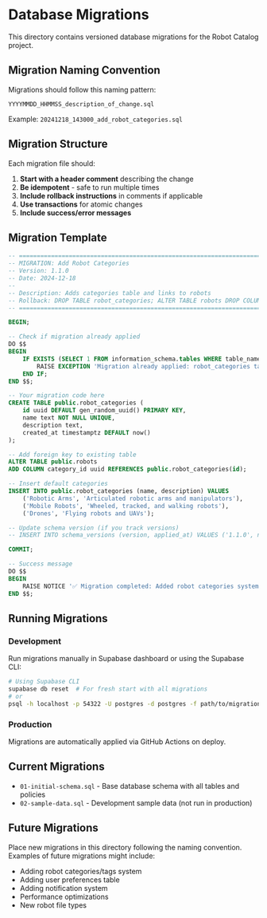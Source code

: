 # Database Migrations

This directory contains versioned database migrations for the Robot Catalog project.

## Migration Naming Convention

Migrations should follow this naming pattern:
```
YYYYMMDD_HHMMSS_description_of_change.sql
```

Example: `20241218_143000_add_robot_categories.sql`

## Migration Structure

Each migration file should:

1. **Start with a header comment** describing the change
2. **Be idempotent** - safe to run multiple times
3. **Include rollback instructions** in comments if applicable
4. **Use transactions** for atomic changes
5. **Include success/error messages**

## Migration Template

```sql
-- ============================================================================
-- MIGRATION: Add Robot Categories
-- Version: 1.1.0
-- Date: 2024-12-18
-- 
-- Description: Adds categories table and links to robots
-- Rollback: DROP TABLE robot_categories; ALTER TABLE robots DROP COLUMN category_id;
-- ============================================================================

BEGIN;

-- Check if migration already applied
DO $$
BEGIN
    IF EXISTS (SELECT 1 FROM information_schema.tables WHERE table_name = 'robot_categories') THEN
        RAISE EXCEPTION 'Migration already applied: robot_categories table exists';
    END IF;
END $$;

-- Your migration code here
CREATE TABLE public.robot_categories (
    id uuid DEFAULT gen_random_uuid() PRIMARY KEY,
    name text NOT NULL UNIQUE,
    description text,
    created_at timestamptz DEFAULT now()
);

-- Add foreign key to existing table
ALTER TABLE public.robots 
ADD COLUMN category_id uuid REFERENCES public.robot_categories(id);

-- Insert default categories
INSERT INTO public.robot_categories (name, description) VALUES
    ('Robotic Arms', 'Articulated robotic arms and manipulators'),
    ('Mobile Robots', 'Wheeled, tracked, and walking robots'),
    ('Drones', 'Flying robots and UAVs');

-- Update schema version (if you track versions)
-- INSERT INTO schema_versions (version, applied_at) VALUES ('1.1.0', now());

COMMIT;

-- Success message
DO $$ 
BEGIN
    RAISE NOTICE '✅ Migration completed: Added robot categories system';
END $$;
```

## Running Migrations

### Development
Run migrations manually in Supabase dashboard or using the Supabase CLI:

```bash
# Using Supabase CLI
supabase db reset  # For fresh start with all migrations
# or
psql -h localhost -p 54322 -U postgres -d postgres -f path/to/migration.sql
```

### Production
Migrations are automatically applied via GitHub Actions on deploy.

## Current Migrations

- `01-initial-schema.sql` - Base database schema with all tables and policies
- `02-sample-data.sql` - Development sample data (not run in production)

## Future Migrations

Place new migrations in this directory following the naming convention.
Examples of future migrations might include:
- Adding robot categories/tags system
- Adding user preferences table  
- Adding notification system
- Performance optimizations
- New robot file types
